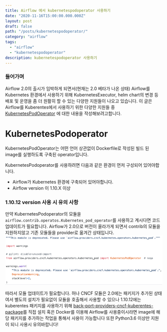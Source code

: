 ```yaml
---
title: Airflow 에서 kubernetespodoperator 사용하기
date: "2020-11-16T15:00:00.000.000Z"
layout: post
draft: false
path: "/posts/kubernetespodoperator/"
category: "airflow"
tags:
  - "airflow"
  - "kubernetespodoperator"
description: kubernetespodoperator 사용하기  
---
```


### 들어가며 

Airflow 2.0의 출시가 임박하게 되면서(현재는 2.0 베타가 나온 상태) Airflow를 Kubernetes 환경에서 사용하기 위해
KubernetesExecutor, helm chart의 변경 등 배포 및 운영을 좀 더 원활히 할 수 있는 다양한 지원들이 나오고 있습니다.
이 글은 Airflow를 Kuberentes에서 사용하기 위한 다양한 지원들 중 [KubernetesPodOperator](https://github.com/apache/airflow/blob/master/airflow/providers/cncf/kubernetes/operators/kubernetes_pod.py) 에 대한 내용을 작성해보려고합니다.

# KubernetesPodoperator
KubernetesPodOperator는 어떤 언어 상관없이 Dockerfile로 작성된 빌드 된 image를 실행하도록 구축된 operator입니다. 



KubernetesPodoperator를 사용하려면 다음과 같은 환경이 먼저 구성되어 있어야합니다.
- Airflow가 Kubernetes 환경에 구축되어 있어야합니다.
- Airflow version 이 1.10.X 이상


### 1.10.12 version 사용 시 유의 사항
만약 KubernetesPodoperator의 모듈을 ```airflow.contrib.operatos.Kubernetes_pod_operator```를 사용하고 계시다면 코드 업데이트가 필요합니다.
Airflow가 2.0으로 버전이 올라가게 되면서 contrib의 모듈을 지원하지않고 기존 모듈들을 provider로 옮겨간 상태입니다.
![deprecatedmodule](deprecatedmodule.png   "deprecated된 contrib 모듈")

따라서 모듈 업데이트가 필요합니다. 허나 CNCF 모듈은 2.0에는 패키지가 추가된 상태여서 별도의 설치가 필요없이 모듈을 호출해서 사용할 수 있으나 1.10.12에는 
kuberentes 패키지를 사용하기 위해 [back-port-providers-cncf-kuberentes-package](https://pypi.org/project/apache-airflow-backport-providers-cncf-kubernetes/)를 
직접 설치 혹은 Docker를 이용해 Airflow를 사용중이시라면 image에 해당 패키지를 추가하는 작업을 통해서 사용이 가능합니다 또한 Python3.6 이상만 지원이 되니 사용시 유의바랍니다!